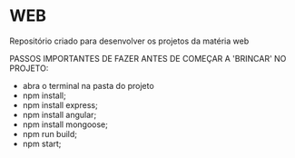 # WEB
Repositório criado para desenvolver os projetos da matéria web

PASSOS IMPORTANTES DE FAZER ANTES DE COMEÇAR A 'BRINCAR' NO PROJETO:
- abra o terminal na pasta do projeto
- npm install;
- npm install express;
- npm install angular;
- npm install mongoose;
- npm run build;
- npm start;

